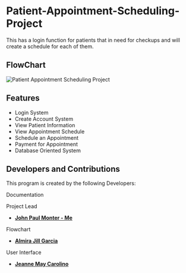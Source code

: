 # Patient-Appointment-Scheduling-Project
This has a login function for patients that in need for checkups and will create a schedule for each of them.

## FlowChart
![Patient Appointment Scheduling Project](https://user-images.githubusercontent.com/93712294/235833218-5cb0a64e-15ce-4c6c-8528-f415550ade35.jpeg)

## Features
- Login System
- Create Account System
- View Patient Information
- View Appointment Schedule
- Schedule an Appointment
- Payment for Appointment
- Database Oriented System

## Developers and Contributions
This program is created by the following Developers:

Documentation

Project Lead
- **[John Paul Monter - Me](https://github.com/D3struf)**

Flowchart
- **[Almira Jill Garcia](https://github.com/Almirajill)**

User Interface
- **[Jeanne May Carolino](https://github.com/jeannmaycarolino)**
